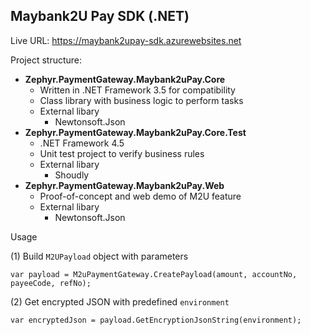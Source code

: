 Maybank2U Pay SDK (.NET)
------------------------

Live URL: https://maybank2upay-sdk.azurewebsites.net


Project structure:
- **Zephyr.PaymentGateway.Maybank2uPay.Core**
  - Written in .NET Framework 3.5 for compatibility
  - Class library with business logic to perform tasks
  - External libary
    - Newtonsoft.Json
- **Zephyr.PaymentGateway.Maybank2uPay.Core.Test**
  - .NET Framework 4.5
  - Unit test project to verify business rules
  - External libary
    - Shoudly
- **Zephyr.PaymentGateway.Maybank2uPay.Web**
  - Proof-of-concept and web demo of M2U feature
  - External libary
    - Newtonsoft.Json

Usage

(1) Build `M2UPayload` object with parameters

`var payload = M2uPaymentGateway.CreatePayload(amount, accountNo, payeeCode, refNo);`


(2) Get encrypted JSON with predefined `environment`

`var encryptedJson = payload.GetEncryptionJsonString(environment);`
